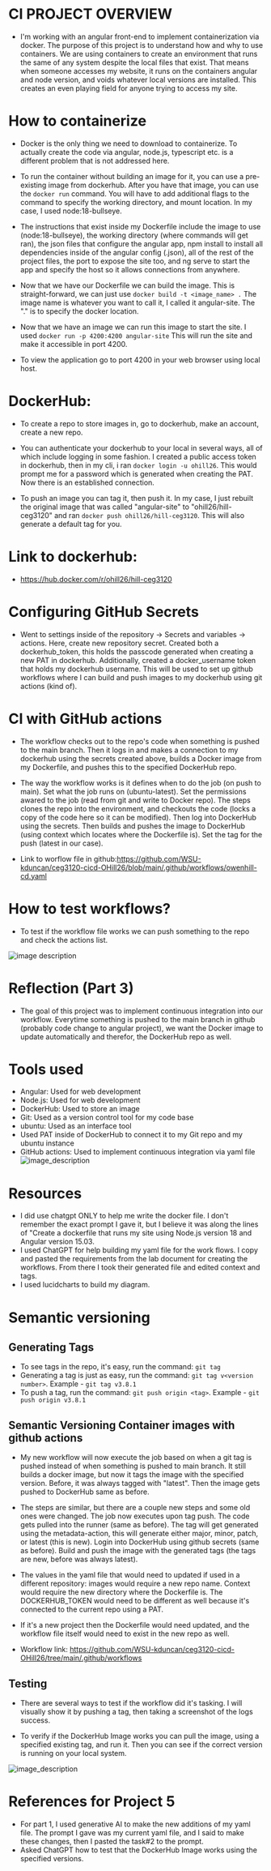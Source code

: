# CI PROJECT OVERVIEW
- I'm working with an angular front-end to implement containerization via docker. The purpose of this project is to understand how and why to use containers. We are using containers to create an environment that runs the same of any system despite the local files that exist. That means when someone accesses my website, it runs on the containers angular and node version, and voids whatever local versions are installed. This creates an even playing field for anyone trying to access my site.

# How to containerize
- Docker is the only thing we need to download to containerize. To actually create the code via angular, node.js, typescript etc. is a different problem that is not addressed here.

- To run the container without building an image for it, you can use a pre-existing image from dockerhub. After you have that image, you can use the `docker run` command. You will have to add additional flags to the command to specify the working directory, and mount location. In my case, I used node:18-bullseye.

- The instructions that exist inside my Dockerfile include the image to use (node:18-bullseye), the working directory (where commands will get ran), the json files that configure the angular app, npm install to install all dependencies inside of the angular config (.json), all of the rest of the project files, the port to expose the site too, and ng serve to start the app and specify the host so it allows connections from anywhere.

- Now that we have our Dockerfile we can build the image. This is straight-forward, we can just use `docker build -t <image_name> .` The image name is whatever you want to call it, I called it angular-site. The "." is to specify the docker location.

- Now that we have an image we can run this image to start the site. I used `docker run -p 4200:4200 angular-site` This will run the site and make it accessible in port 4200.

- To view the application go to port 4200 in your web browser using local host.

# DockerHub:
- To create a repo to store images in, go to dockerhub, make an account, create a new repo.

- You can authenticate your dockerhub to your local in several ways, all of which include logging in some fashion. I created a public access token in dockerhub, then in my cli, i ran `docker login -u ohill26`. This would prompt me for a password which is generated when creating the PAT. Now there is an established connection.

- To push an image you can tag it, then push it. In my case, I just rebuilt the original image that was called "angular-site" to "ohill26/hill-ceg3120" and ran `docker push ohill26/hill-ceg3120`. This will also generate a default tag for you.


# Link to dockerhub:
- https://hub.docker.com/r/ohill26/hill-ceg3120

# Configuring GitHub Secrets
- Went to settings inside of the repository -> Secrets and variables -> actions. Here, create new repository secret. Created both a dockerhub_token, this holds the passcode generated when creating a new PAT in dockerhub. Additionally, created a docker_username token that holds my dockerhub username. This will be used to set up github workflows where I can build and push images to my dockerhub using git actions (kind of).

# CI with GitHub actions
- The workflow checks out to the repo's code when something is pushed to the main branch. Then it logs in and makes a connection to my dockerhub using the secrets created above, builds a Docker image from my Dockerfile, and pushes this to the specified DockerHub repo.

- The way the workflow works is it defines when to do the job (on push to main). Set what the job runs on (ubuntu-latest). Set the permissions awared to the job (read from git and write to Docker repo). The steps clones the repo into the environment, and checkouts the code (locks a copy of the code here so it can be modified). Then log into DockerHub using the secrets. Then builds and pushes the image to DockerHub (using context which locates where the Dockerfile is). Set the tag for the push (latest in our case).

- Link to worflow file in github:https://github.com/WSU-kduncan/ceg3120-cicd-OHill26/blob/main/.github/workflows/owenhill-cd.yaml

# How to test workflows?
- To test if the workflow file works we can push something to the repo and check the actions list.

![image description](images/Actions.png)


# Reflection (Part 3)
- The goal of this project was to implement continuous integration into our workflow. Everytime something is pushed to the main branch in github (probably code change to angular project), we want the Docker image to update automatically and therefor, the DockerHub repo as well.

# Tools used
- Angular: Used for web development
- Node.js: Used for web development
- DockerHub: Used to store an image
- Git: Used as a version control tool for my code base
- ubuntu: Used as an interface tool
- Used PAT inside of DockerHub to connect it to my Git repo and my ubuntu instance
- GitHub actions: Used to implement continuous integration via yaml file
![image_description](images/Diagram.png)
# Resources

- I did use chatgpt ONLY to help me write the docker file. I don't remember the exact prompt I gave it, but I believe it was along the lines of "Create a dockerfile that runs my site using Node.js version 18 and Angular version 15.03.
- I used ChatGPT for help building my yaml file for the work flows. I copy and pasted the requirements from the lab document for creating the workflows. From there I took their generated file and edited context and tags.
- I used lucidcharts to build my diagram.


# Semantic versioning

## Generating Tags
- To see tags in the repo, it's easy, run the command: `git tag`
- Generating a tag is just as easy, run the command: `git tag v<version number>`. Example - `git tag v3.8.1`
- To push a tag, run the command: `git push origin <tag>`. Example - `git push origin v3.8.1`

## Semantic Versioning Container images with github actions

- My new workflow will now execute the job based on when a git tag is pushed instead of when something is pushed to main branch. It still builds a docker image, but now it tags the image with the specified version. Before, it was always tagged with "latest". Then the image gets pushed to DockerHub same as before.

- The steps are similar, but there are a couple new steps and some old ones were changed. The job now executes upon tag push. The code gets pulled into the runner (same as before). The tag will get generated using the metadata-action, this will generate either major, minor, patch, or latest (this is new). Login into DockerHub using github secrets (same as before). Build and push the image with the generated tags (the tags are new, before was always latest).

- The values in the yaml file that would need to updated if used in a different repository: images would require a new repo name. Context would require the new directory where the Dockerfile is. The DOCKERHUB_TOKEN would need to be different as well because it's connected to the current repo using a PAT.
- If it's a new project then the Dockerfile would need updated, and the workflow file itself would need to exist in the new repo as well.

- Workflow link: https://github.com/WSU-kduncan/ceg3120-cicd-OHill26/tree/main/.github/workflows


## Testing

- There are several ways to test if the workflow did it's tasking. I will visually show it by pushing a tag, then taking a screenshot of the logs success.

- To verify if the DockerHub Image works you can pull the image, using a specified existing tag, and run it. Then you can see if the correct version is running on your local system.

![image_description](images/Semantics.png)
# References for Project 5

- For part 1, I used generative AI to make the new additions of my yaml file. The prompt I gave was my current yaml file, and I said to make these changes, then I pasted the task#2 to the prompt.
- Asked ChatGPT how to test that the DockerHub Image works using the specified versions.
